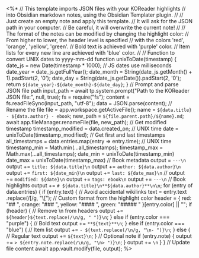 <%*
// This template imports JSON files with your KOReader highlights
// into Obsidian markdown notes, using the Obsidian Templater plugin.
//
// Just create an empty note and apply this template.
// It will ask for the JSON path in your computer.
// Be careful, it will overwrite the current note!
//
// The format of the notes can be modified by changing the highlight color:
// From higher to lower, the header level is specified
// with the colors 'red', 'orange', 'yellow', 'green'.
// Bold text is achieved with 'purple' color.
// Item lists for every new line are achieved with 'blue' color.
//
// Function to convert UNIX dates to yyyy-mm-dd
function unixToDate(timestamp) {
  date_js = new Date(timestamp * 1000);  // JS dates use milliseconds
  date_year = date_js.getFullYear();
  date_month = String(date_js.getMonth() + 1).padStart(2, '0');
  date_day = String(date_js.getDate()).padStart(2, '0');
  return `${date_year}-${date_month}-${date_day}`;
  }
// Prompt and parse JSON file path
input_path = await tp.system.prompt("Path to the KOReader JSON file:", null, true);
fs = require("fs");
content = fs.readFileSync(input_path, "utf-8");
data = JSON.parse(content);
// Rename the file
file = app.workspace.getActiveFile();
name = `${data.title} - ${data.author} - ebook`;
new_path = `${file.parent.path}/${name}.md`;
await app.fileManager.renameFile(file, new_path);
// Get modified timestamp
timestamp_modified = data.created_on;  // UNIX time
date = unixToDate(timestamp_modified);
// Get first and last timestamps
all_timestamps = data.entries.map(entry => entry.time);  // UNIX time
timestamp_min = Math.min(...all_timestamps);
timestamp_max = Math.max(...all_timestamps);
date_min = unixToDate(timestamp_min)
date_max = unixToDate(timestamp_max)
// Book metadata
output = `---\n`
output += `title: ${data.title}\n`
output += `author: ${data.author}\n`
output += `first: ${date_min}\n`
output += `last: ${date_max}\n`
// output += `modified: ${date}\n`
output += `tags: ebook\n`
output += `---\n`
// Book highlights
output += `# ${data.title}\n**${data.author}**\n\n`;
for (entry of data.entries) {
  if (entry.text) {
    // Avoid accidental wikilinks
    text = entry.text
    .replace(/\[/g, "\\[");
    // Custom format from the highlight color
    header = {
      red: "## ",
      orange: "### ",
      yellow: "#### ",
      green: "##### "
    }[entry.color] || "";
    if (header) {  // Remove \n from headers
      output += `${header}${text.replace(/\n/g, " ")}\n`; 
    } else if (entry.color === "purple") {  // Bold text
      output += `**${text}**\n`; 
    } else if (entry.color === "blue") {  // Item list
      output += `- ${text.replace(/\n/g, "\n- ")}\n`; 
    } else {  // Regular text
      output += `${text}\n`; 
    }
    // Optional note
    if (entry.note) {
      output += `> ${entry.note.replace(/\n/g, "\n> ")}\n`;
    }
    output += `\n`
  }
}
// Update file content
await app.vault.modify(file, output);
%>
